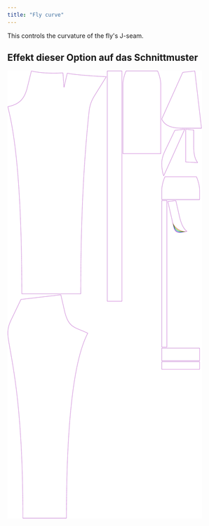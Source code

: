 ```yaml
---
title: "Fly curve"
---
```


This controls the curvature of the fly's J-seam.

## Effekt dieser Option auf das Schnittmuster

![This image shows the effect of this option by superimposing several variants that have a different value for this option](charlie_flycurve_sample.svg "Effect of this option on the pattern")
